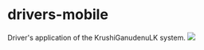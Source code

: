 # drivers-mobile
Driver's application of the KrushiGanudenuLK system.
[![](https://i.imgur.com/VDYLwMj.jpg)](https://www.youtube.com/watch?v=4qrgxpOmbpk)

